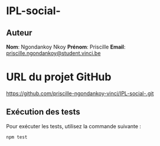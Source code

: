 # IPL-social-
## Auteur
**Nom**: Ngondankoy Nkoy
**Prénom**: Priscille
**Email**: priscille.ngondankoy@student.vinci.be
# URL du projet GitHub
https://github.com/priscille-ngondankoy-vinci/IPL-social-.git
## Exécution des tests
Pour exécuter les tests, utilisez la commande suivante :
```bash
npm test
